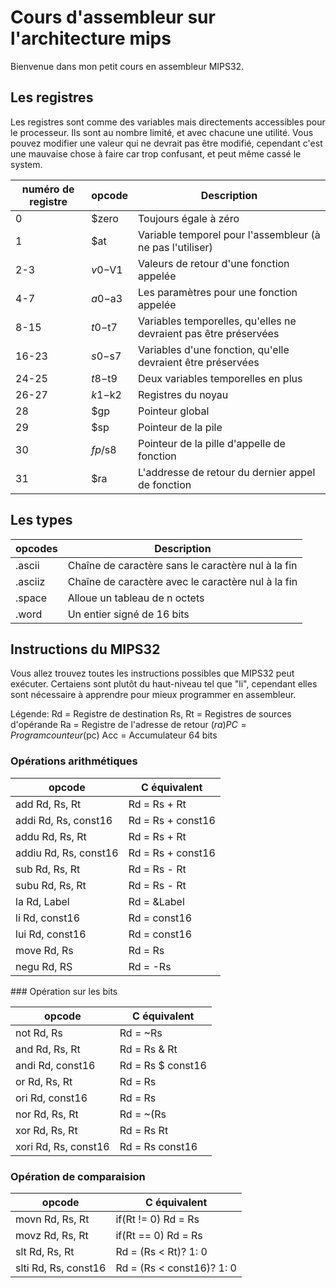 # Cours d'assembleur sur l'architecture mips

Bienvenue dans mon petit cours en assembleur MIPS32.

## Les registres

Les registres sont comme des variables mais directements accessibles pour le processeur. Ils sont au nombre limité, et avec chacune une utilité. Vous pouvez modifier une valeur qui ne devrait pas être modifié, cependant c'est une mauvaise chose à faire car trop confusant, et peut même cassé le system.

| numéro de registre | opcode | Description |
|--------------------|--------|-------------|
|   0   | $zero   | Toujours égale à zéro                                               |
|   1   | $at     | Variable temporel pour l'assembleur (à ne pas l'utiliser)           |
|  2-3  | $v0-$V1 | Valeurs de retour d'une fonction appelée                            |
|  4-7  | $a0-$a3 | Les paramètres pour une fonction appelée                            |
| 8-15  | $t0-$t7 | Variables temporelles, qu'elles ne devraient pas être préservées    |
| 16-23 | $s0-$s7 | Variables d'une fonction, qu'elle devraient être préservées         |
| 24-25 | $t8-$t9 | Deux variables temporelles en plus                                  | 
| 26-27 | $k1-$k2 | Registres du noyau                                                  |
|  28   |   $gp   | Pointeur global                                                     |
|  29   |   $sp   | Pointeur de la pile                                                 |
|  30   | $fp/$s8 | Pointeur de la pille d'appelle de fonction                          |
|  31   |   $ra   | L'addresse de retour du dernier appel de fonction                   |

## Les types

| opcodes   | Description                                           |
|-|-|
| .ascii    | Chaîne de caractère sans le caractère nul à la fin    |
| .asciiz   | Chaîne de caractère avec le caractère nul à la fin    |
| .space    | Alloue un tableau de n octets                         |
| .word     | Un entier signé de 16 bits                            |

## Instructions du MIPS32

Vous allez trouvez toutes les instructions possibles que MIPS32 peut exécuter. Certaiens sont plutôt du haut-niveau tel que "li", cependant elles sont nécessaire à apprendre pour mieux programmer en assembleur.

Légende:
Rd = Registre de destination
Rs, Rt = Registres de sources d'opérande
Ra = Registre de l'adresse de retour ($ra)
PC = Program counteur ($pc)
Acc = Accumulateur 64 bits

### Opérations arithmétiques

| opcode                 | C équivalent         |
|------------------------|----------------------|
| add Rd, Rs, Rt         | Rd = Rs + Rt         |
| addi Rd, Rs, const16   | Rd = Rs + const16    |
| addu Rd, Rs, Rt        | Rd = Rs + Rt         |
| addiu Rd, Rs, const16  | Rd = Rs + const16    |
| sub Rd, Rs, Rt         | Rd = Rs - Rt         |
| subu Rd, Rs, Rt        | Rd = Rs - Rt         |
| la Rd, Label           | Rd = &Label          |
| li Rd, const16         | Rd = const16         |
| lui Rd, const16        | Rd = const16         |
| move Rd, Rs            | Rd = Rs              |
| negu Rd, RS            | Rd = -Rs             |

### Opération sur les bits

| opcode                 | C équivalent         |
|------------------------|----------------------|
| not Rd, Rs             | Rd = ~Rs             |
| and Rd, Rs, Rt         | Rd = Rs & Rt         |
| andi Rd, const16       | Rd = Rs $ const16    |
| or Rd, Rs, Rt          | Rd = Rs | Rt         |
| ori Rd, const16        | Rd = Rs | const16    |
| nor Rd, Rs, Rt         | Rd = ~(Rs | Rt)      |
| xor Rd, Rs, Rt         | Rd = Rs Rt           |
| xori Rd, Rs, const16   | Rd = Rs const16      |

### Opération de comparaision

| opcode                 | C équivalent                 |
|------------------------|------------------------------|
| movn Rd, Rs, Rt        | if(Rt != 0) Rd = Rs          |
| movz Rd, Rs, Rt        | if(Rt == 0) Rd = Rs          |
| slt Rd, Rs, Rt         | Rd = (Rs < Rt)? 1: 0         |
| slti Rd, Rs, const16   | Rd = (Rs < const16)? 1: 0    |